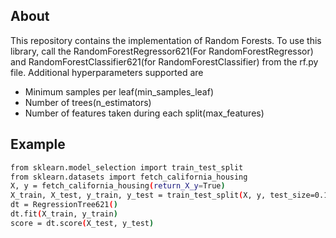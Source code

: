 ## About
This repository contains the implementation of Random Forests. To use this library, call the RandomForestRegressor621(For RandomForestRegressor) and RandomForestClassifier621(for RandomForestClassifier) from the 
rf.py file. Additional hyperparameters supported are 
- Minimum samples per leaf(min_samples_leaf)
- Number of trees(n_estimators)
- Number of features taken during each split(max_features)

## Example
```sh
from sklearn.model_selection import train_test_split
from sklearn.datasets import fetch_california_housing
X, y = fetch_california_housing(return_X_y=True)
X_train, X_test, y_train, y_test = train_test_split(X, y, test_size=0.15)
dt = RegressionTree621()
dt.fit(X_train, y_train)
score = dt.score(X_test, y_test)
```
